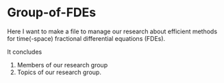 # Group-of-FDEs
Here I want to make a file to manage our research about efficient methods 
for time(-space) fractional differential equations (FDEs).


It concludes

1. Members of our research group
2. Topics of our research group.
